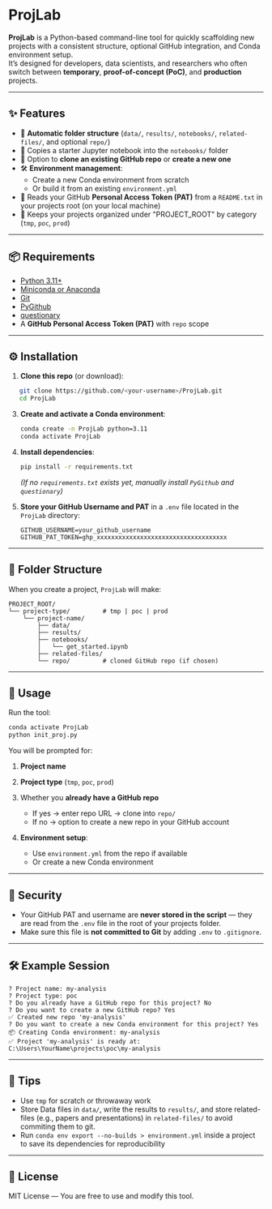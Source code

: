 # ProjLab

**ProjLab** is a Python-based command-line tool for quickly scaffolding new projects with a consistent structure, optional GitHub integration, and Conda environment setup.  
It’s designed for developers, data scientists, and researchers who often switch between **temporary**, **proof-of-concept (PoC)**, and **production** projects.

---

## ✨ Features

- 📂 **Automatic folder structure** (`data/`, `results/`, `notebooks/`, `related-files/`, and optional `repo/`)
- 📓 Copies a starter Jupyter notebook into the `notebooks/` folder
- 🔗 Option to **clone an existing GitHub repo** or **create a new one**
- 🛠 **Environment management**:
  - Create a new Conda environment from scratch
  - Or build it from an existing `environment.yml`
- 🔑 Reads your GitHub **Personal Access Token (PAT)** from a `README.txt` in your projects root (on your local machine)
- 📌 Keeps your projects organized under "PROJECT_ROOT" by category (`tmp`, `poc`, `prod`)

---

## 📦 Requirements

- [Python 3.11+](https://www.python.org/downloads/)
- [Miniconda or Anaconda](https://docs.conda.io/en/latest/miniconda.html)
- [Git](https://git-scm.com/)
- [PyGithub](https://pypi.org/project/PyGithub/)
- [questionary](https://pypi.org/project/questionary/)
- A **GitHub Personal Access Token (PAT)** with `repo` scope

---

## ⚙️ Installation

1. **Clone this repo** (or download):
```bash
   git clone https://github.com/<your-username>/ProjLab.git
   cd ProjLab
```

3. **Create and activate a Conda environment**:

   ```bash
   conda create -n ProjLab python=3.11
   conda activate ProjLab
   ```

4. **Install dependencies**:

   ```bash
   pip install -r requirements.txt
   ```

   *(If no `requirements.txt` exists yet, manually install `PyGithub` and `questionary`)*

5. **Store your GitHub Username and PAT** in a `.env` file located in the `ProjLab` directory:

   ```
   GITHUB_USERNAME=your_github_username
   GITHUB_PAT_TOKEN=ghp_xxxxxxxxxxxxxxxxxxxxxxxxxxxxxxxxxxxx
   ```

---

## 📁 Folder Structure

When you create a project, `ProjLab` will make:

```
PROJECT_ROOT/
└── project-type/         # tmp | poc | prod
    └── project-name/
        ├── data/
        ├── results/
        ├── notebooks/
        │   └── get_started.ipynb
        ├── related-files/
        └── repo/         # cloned GitHub repo (if chosen)
```

---

## 🚀 Usage

Run the tool:

```bash
conda activate ProjLab
python init_proj.py
```

You will be prompted for:

1. **Project name**
2. **Project type** (`tmp`, `poc`, `prod`)
3. Whether you **already have a GitHub repo**

   * If yes → enter repo URL → clone into `repo/`
   * If no → option to create a new repo in your GitHub account
4. **Environment setup**:

   * Use `environment.yml` from the repo if available
   * Or create a new Conda environment

---

## 🔐 Security

* Your GitHub PAT and username are **never stored in the script** — they are read from the `.env` file in the root of your projects folder.
* Make sure this file is **not committed to Git** by adding `.env` to `.gitignore`.

---

## 🛠 Example Session

```plaintext
? Project name: my-analysis
? Project type: poc
? Do you already have a GitHub repo for this project? No
? Do you want to create a new GitHub repo? Yes
✅ Created new repo 'my-analysis'
? Do you want to create a new Conda environment for this project? Yes
📦 Creating Conda environment: my-analysis
✅ Project 'my-analysis' is ready at: C:\Users\YourName\projects\poc\my-analysis
```

---

## 📌 Tips

* Use `tmp` for scratch or throwaway work
* Store Data files in `data/`, write the results to `results/`, and store related-files (e.g., papers and presentations) in `related-files/` to avoid commiting them to git.
* Run `conda env export --no-builds > environment.yml` inside a project to save its dependencies for reproducibility

---

## 📜 License

MIT License — You are free to use and modify this tool.

